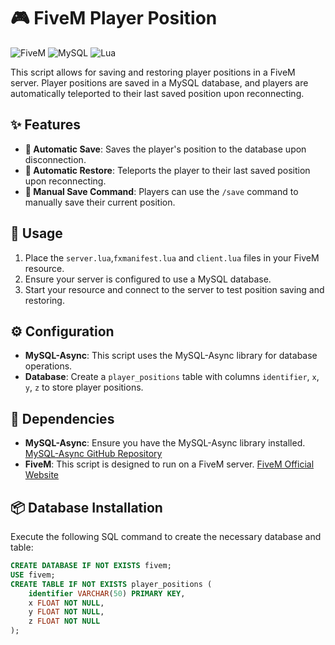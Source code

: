 # 🎮 FiveM Player Position

![FiveM](https://img.shields.io/badge/FiveM-Framework-blue)
![MySQL](https://img.shields.io/badge/MySQL-Database-orange)
![Lua](https://img.shields.io/badge/Lua-Scripting-yellow)

This script allows for saving and restoring player positions in a FiveM server. Player positions are saved in a MySQL database, and players are automatically teleported to their last saved position upon reconnecting.

## ✨ Features

- **💾 Automatic Save**: Saves the player's position to the database upon disconnection.
- **🔄 Automatic Restore**: Teleports the player to their last saved position upon reconnecting.
- **📝 Manual Save Command**: Players can use the `/save` command to manually save their current position.

## 🚀 Usage

1. Place the `server.lua`,`fxmanifest.lua` and `client.lua` files in your FiveM resource.
2. Ensure your server is configured to use a MySQL database.
3. Start your resource and connect to the server to test position saving and restoring.

## ⚙️ Configuration

- **MySQL-Async**: This script uses the MySQL-Async library for database operations.
- **Database**: Create a `player_positions` table with columns `identifier`, `x`, `y`, `z` to store player positions.

## 🔧 Dependencies

- **MySQL-Async**: Ensure you have the MySQL-Async library installed. [MySQL-Async GitHub Repository](https://github.com/brouznouf/fivem-mysql-async)
- **FiveM**: This script is designed to run on a FiveM server. [FiveM Official Website](https://fivem.net/)

## 📦 Database Installation

Execute the following SQL command to create the necessary database and table:

```sql
CREATE DATABASE IF NOT EXISTS fivem;
USE fivem;
CREATE TABLE IF NOT EXISTS player_positions (
    identifier VARCHAR(50) PRIMARY KEY,
    x FLOAT NOT NULL,
    y FLOAT NOT NULL,
    z FLOAT NOT NULL
);

